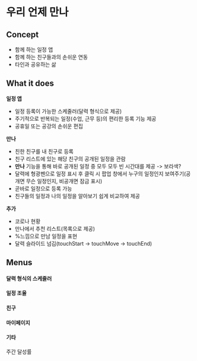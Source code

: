 # 우리 언제 만나
## Concept

- 함께 하는 일정 앱  
- 함께 하는 친구들과의 손쉬운 연동
- 타인과 공유하는 삶

## What it does

**일정 앱**
- 일정 등록이 가능한 스케줄러(달력 형식으로 제공)
- 주기적으로 반복되는 일정(수업, 근무 등)의 편리한 등록 기능 제공
- 공휴일 또는 공강의 손쉬운 편집

**만나**
- 친한 친구를 내 친구로 등록
- 친구 리스트에 있는 해당 친구의 공개된 일정을 관람
- __만나__ 기능을 통해 바로 공개된 일정 중 모두 모두 빈 시간대를 제공 -> 보라색?
- 달력에 형광펜으로 일정 표시 후 클릭 시 팝업 창에서 누구의 일정인지 보여주기(공개면 무슨 일정인지, 비공개면 잠금 표시)
- 곧바로 일정으로 등록 가능
- 친구들의 일정과 나의 일정을 알아보기 쉽게 비교하여 제공

**추가**
- 코로나 현황
- 만나에서 추천 리스트(목록으로 제공)
- %느낌으로 만남 일정을 표현
- 달력 슬라이드 넘김(touchStart -> touchMove -> touchEnd)

## Menus

#### 달력 형식의 스케줄러

#### 일정 조율

#### 친구

#### 마이페이지

#### 기타
주간 달성률
